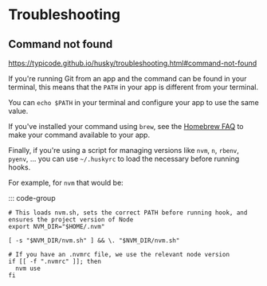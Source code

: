 # Troubleshooting

## Command not found

https://typicode.github.io/husky/troubleshooting.html#command-not-found

If you're running Git from an app and the command can be found in your terminal, this means that the `PATH` in your app is different from your terminal.

You can `echo $PATH` in your terminal and configure your app to use the same value.

If you've installed your command using `brew`, see the [Homebrew FAQ](https://docs.brew.sh/FAQ) to make your command available to your app.

Finally, if you're using a script for managing versions like `nvm`, `n`, `rbenv`, `pyenv`, ... you can use `~/.huskyrc` to load the necessary before running hooks.

For example, for `nvm` that would be:

::: code-group

```shell [~/.huskyrc]
# This loads nvm.sh, sets the correct PATH before running hook, and ensures the project version of Node
export NVM_DIR="$HOME/.nvm"

[ -s "$NVM_DIR/nvm.sh" ] && \. "$NVM_DIR/nvm.sh"

# If you have an .nvmrc file, we use the relevant node version
if [[ -f ".nvmrc" ]]; then
  nvm use
fi
```
